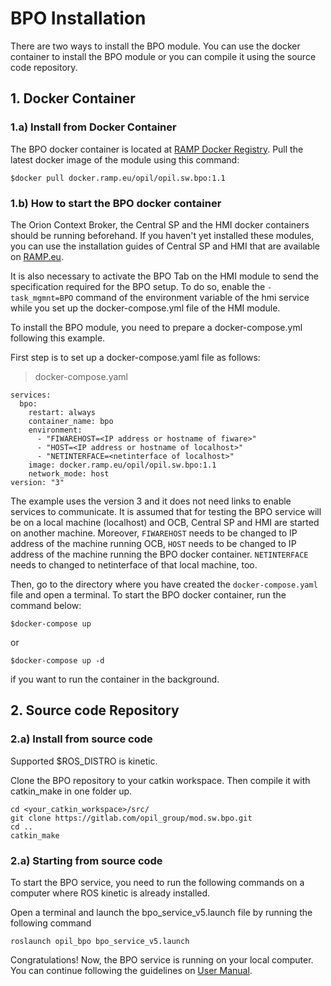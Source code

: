 # BPO Installation
There are two ways to install the BPO module. You can use the docker container to install the BPO module or you can compile it using the source code repository.

## 1. Docker Container
### 1.a) Install from Docker Container
The BPO docker container is located at [RAMP Docker Registry](https://docker.ramp.eu/?page=1#!taglist/opil/opil.sw.bpo).
Pull the latest docker image of the module using this command:
```
$docker pull docker.ramp.eu/opil/opil.sw.bpo:1.1
```

### 1.b) How to start the BPO docker container
The Orion Context Broker, the Central SP and the HMI docker containers should be running beforehand. If you haven't yet installed these modules, you can use the installation guides of Central SP and HMI that are available on [RAMP.eu](https://www.ramp.eu/#/documentationOpil). 

It is also necessary to activate the BPO Tab on the HMI module to send the specification required for the BPO setup. To do so, enable the `- task_mgmnt=BPO` command of the environment variable of the hmi service while you set up the docker-compose.yml file of the HMI module.

To install the BPO module, you need to prepare a docker-compose.yml following this example.

First step is to set up a docker-compose.yaml file as follows:

> docker-compose.yaml
```
services: 
  bpo: 
    restart: always
    container_name: bpo
    environment: 
      - "FIWAREHOST=<IP address or hostname of fiware>"
      - "HOST=<IP address or hostname of localhost>"
      - "NETINTERFACE=<netinterface of localhost>"
    image: docker.ramp.eu/opil/opil.sw.bpo:1.1
    network_mode: host
version: "3"
```
The example uses the version 3 and it does not need links to enable services to communicate. It is assumed that for testing the BPO service will be on a local machine (localhost) and OCB, Central SP and HMI are started on another machine. Moreover, `FIWAREHOST` needs to be changed to IP address of the machine running OCB, `HOST` needs to be changed to IP address of the machine running the BPO docker container. `NETINTERFACE` needs to changed to netinterface of that local machine, too. 

Then, go to the directory where you have created the `docker-compose.yaml` file and open a terminal. To start the BPO docker container, run the command below:
```
$docker-compose up
```
or 
```
$docker-compose up -d
```
if you want to run the container in the background.

## 2. Source code Repository
### 2.a) Install from source code
Supported $ROS_DISTRO is kinetic.

Clone the BPO repository to your catkin workspace. Then compile it with catkin_make in one folder up.
```
cd <your_catkin_workspace>/src/
git clone https://gitlab.com/opil_group/mod.sw.bpo.git
cd ..
catkin_make
```
### 2.a) Starting from source code
To start the BPO service, you need to run the following commands on a computer where ROS kinetic is already installed.

Open a terminal and launch the bpo_service_v5.launch file by running the following command
```
roslaunch opil_bpo bpo_service_v5.launch 
```

Congratulations! Now, the BPO service is running on your local computer.
You can continue following the guidelines on [User Manual](User_Manual.md).
